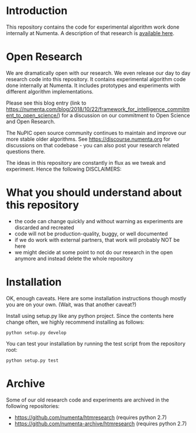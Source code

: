 Introduction
==============

This repository contains the code for experimental algorithm work done internally at Numenta. A description of that research is [available here](https://www.numenta.com/neuroscience-research/).

Open Research
==============

We are dramatically open with our research. We even release our day to day research code into this repository. It contains experimental algorithm code done internally at Numenta. It includes prototypes and experiments with different algorithm implementations.

Please see this blog entry (link to https://numenta.com/blog/2018/10/22/framework_for_intelligence_commitment_to_open_science/) for a discussion on our commitment to Open Science and Open Research.

The NuPIC open source community continues to maintain and improve our more stable older algorithms. See https://discourse.numenta.org for discussions on that codebase - you can also post your research related questions there.

The ideas in this repository are constantly in flux as we tweak and experiment. Hence the following DISCLAIMERS:

 
What you should understand about this repository
================================================

- the code can change quickly and without warning as experiments are discarded and recreated
- code will not be production-quality, buggy, or well documented
- if we do work with external partners, that work will probably NOT be here
- we might decide at some point to not do our research in the open anymore and instead delete the whole repository


Installation
============

OK, enough caveats. Here are some installation instructions though mostly you are on your own. (Wait, was that another caveat?)

Install using setup.py like any python project. Since the contents here change often, we highly recommend installing as follows:

    python setup.py develop


You can test your installation by running the test script from the repository root:

    python setup.py test
  

Archive
=======

Some of our old research code and experiments are archived in the following repositories: 
 
* https://github.com/numenta/htmresearch (requires python 2.7)
* https://github.com/numenta-archive/htmresearch (requires python 2.7)

